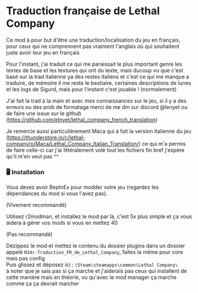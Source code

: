 # Traduction française de Lethal Company

Ce mod à pour but d'être une traduction/localisation du jeu en français, pour ceux qui ne comprennent pas vraiment l'anglais où qui souhaitent juste avoir leur jeu en français

Pour l'instant, j'ai traduit ce qui me paraissait le plus important genre les textes de base et les textures qui ont du texte, mais ducoup vu que c'est basé sur la trad italienne ya des restes italiens et c'est ce qui me manque a traduire, de mémoire il me reste le bestiaire, certaines descriptions de lunes et les logs de Sigurd, mais pour l'instant c'est jouable ! (normalement) 

J'ai fait la trad à la main et avec mes connaissances sur le jeu, si il y a des erreurs ou des prob de formatage merci de me dm sur discord @lenyet ou de faire une issue sur le github (https://github.com/elnyet/lethal_company_french_translation)

Je remercie aussi particulièrement Maca qui à fait la version italienne du jeu (https://thunderstore.io/c/lethal-company/p/Maca/Lethal_Company_Italian_Translation/) ce qui m'a permis de faire celle-ci car j'ai littéralement volé tout les fichiers fin bref j'espère qu'il m'en veut pas ^^

### 🖥️ Installation

Vous devez avoir BepInEx pour modder votre jeu (regardez les dépendances du mod si vous l'avez pas).


(Vivement recommandé)

Utilisez r2modman, et installez le mod par là, c'est 5x plus simple et ça vous aidera à gérer vos mods si vous en mettez 40 <br />

(Pas recommandé)

Dézippez le mod et mettez le contenu du dossier plugins dans un dossier appelé `N34r-Traduction_FR_de_Lethal_Company`, faites la même pour core mais pas config <br />
Puis glissez et déposez ici : `\Steam\steamapps\common\Lethal Company\` <br />
à noter que je sais pas si ça marche et j'aiderais pas ceux qui installent de cette manière mais en théorie, vu qu'avec le mod manager ça marche comme ça ça devrait marcher <br />
